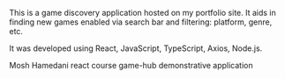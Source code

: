 This is a game discovery application hosted on my portfolio site. It aids in finding new games enabled via search bar and filtering: platform, genre, etc. 

It was developed using React, JavaScript, TypeScript, Axios, Node.js.

Mosh Hamedani react course game-hub demonstrative application
